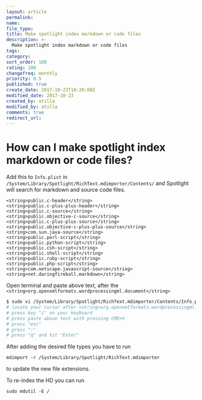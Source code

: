 ```yaml
---
layout: article
permalink:
name:
file_type:
title: Make spotlight index markdown or code files
description: >-
  Make spotlight index markdown or code files
tags:  
category:  
sort_order: 100
rating: 100
changefreq: monthly
priority: 0.5
published: true
create_date: 2017-10-23T10:20:00Z
modified_date: 2017-10-23
created_by: atilla
modified_by: atilla
comments: true
redirect_url:
---
```



# How can I make spotlight index markdown or code files?


Add this to `Info.plist` in `/System/Library/Spotlight/RichText.mdimporter/Contents/` and Spotlight will search for markdown and source code files.



```
<string>public.c-header</string>
<string>public.c-plus-plus-header</string>
<string>public.c-source</string>
<string>public.objective-c-source</string>
<string>public.c-plus-plus-source</string>
<string>public.objective-c-plus-plus-source</string>
<string>com.sun.java-source</string>
<string>public.perl-script</string>
<string>public.python-script</string>
<string>public.csh-script</string>
<string>public.shell-script</string>
<string>public.ruby-script</string>
<string>public.php-script</string>
<string>com.netscape.javascript-source</string>
<string>net.daringfireball.markdown</string>
```

Open terminal and paste above text,
after the `<string>org.openxmlformats.wordprocessingml.document</string>`

```bash
$ sudo vi /System/Library/Spotlight/RichText.mdimporter/Contents/Info.plist
# locate your cursor after <string>org.openxmlformats.wordprocessingml.document</string>
# press key "i" on your keyboard
# press paste above text with pressing CMD+V
# press "esc"
# press ":"
# press "q" and hit "Enter"
```


After adding the desired file types you have to run
```
mdimport -r /System/Library/Spotlight/RichText.mdimporter
```
to update the new file extensions.

To re-index the HD you can run

```
sudo mdutil -E /
```
